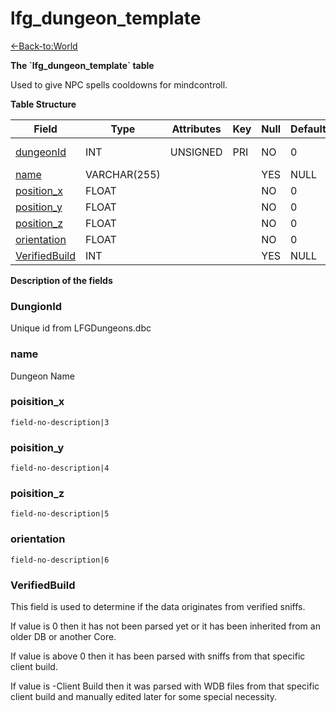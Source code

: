 # lfg_dungeon_template

[<-Back-to:World](database-world)

**The \`lfg_dungeon_template\` table**

Used to give NPC spells cooldowns for mindcontroll.

**Table Structure**

| Field                           | Type         | Attributes | Key | Null | Default | Extra | Comment                        |
| ------------------------------- | ------------ | ---------- | --- | ---- | ------- | ----- | ------------------------------ |
| [dungeonId](#dungeonid)         | INT          | UNSIGNED   | PRI | NO   | 0       |       | Unique id from LFGDungeons.dbc |
| [name](#name)                   | VARCHAR(255) |            |     | YES  | NULL    |       |                                |
| [position_x](#positionx)        | FLOAT        |            |     | NO   | 0       |       |                                |
| [position_y](#positiony)        | FLOAT        |            |     | NO   | 0       |       |                                |
| [position_z](#positionz)        | FLOAT        |            |     | NO   | 0       |       |                                |
| [orientation](#orientation)     | FLOAT        |            |     | NO   | 0       |       |                                |
| [VerifiedBuild](#verifiedbuild) | INT          |            |     | YES  | NULL    |       |                                |

**Description of the fields**

### DungionId

Unique id from LFGDungeons.dbc

### name

Dungeon Name

### poisition_x

`field-no-description|3`

### poisition_y

`field-no-description|4`

### poisition_z

`field-no-description|5`

### orientation

`field-no-description|6`

### VerifiedBuild

This field is used to determine if the data originates from verified sniffs.

If value is 0 then it has not been parsed yet or it has been inherited from an older DB or another Core.

If value is above 0 then it has been parsed with sniffs from that specific client build.

If value is -Client Build then it was parsed with WDB files from that specific client build and manually edited later for some special necessity.
